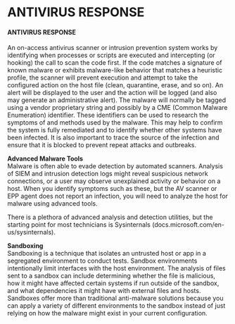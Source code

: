 # ANTIVIRUS RESPONSE

#### ANTIVIRUS RESPONSE

An on-access antivirus scanner or intrusion prevention system works by identifying when processes or scripts are executed and intercepting (or hooking) the call to scan the code first. If the code matches a signature of known malware or exhibits malware-like behavior that matches a heuristic profile, the scanner will prevent execution and attempt to take the configured action on the host file (clean, quarantine, erase, and so on). An alert will be displayed to the user and the action will be logged (and also may generate an administrative alert). The malware will normally be tagged using a vendor proprietary string and possibly by a CME (Common Malware Enumeration) identifier. These identifiers can be used to research the symptoms of and methods used by the malware. This may help to confirm the system is fully remediated and to identify whether other systems have been infected. It is also important to trace the source of the infection and ensure that it is blocked to prevent repeat attacks and outbreaks.

**Advanced Malware Tools**  
Malware is often able to evade detection by automated scanners. Analysis of SIEM and intrusion detection logs might reveal suspicious network connections, or a user may observe unexplained activity or behavior on a host. When you identify symptoms such as these, but the AV scanner or EPP agent does not report an infection, you will need to analyze the host for malware using advanced tools.

There is a plethora of advanced analysis and detection utilities, but the starting point for most technicians is Sysinternals (docs.microsoft.com/en-us/sysinternals).

**Sandboxing**  
Sandboxing is a technique that isolates an untrusted host or app in a segregated environment to conduct tests. Sandbox environments intentionally limit interfaces with the host environment. The analysis of files sent to a sandbox can include determining whether the file is malicious, how it might have affected certain systems if run outside of the sandbox, and what dependencies it might have with external files and hosts. Sandboxes offer more than traditional anti-malware solutions because you can apply a variety of different environments to the sandbox instead of just relying on how the malware might exist in your current configuration.
